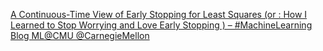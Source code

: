 [A Continuous-Time View of Early Stopping for Least Squares (or : How I Learned to Stop Worrying and Love Early Stopping ) – #MachineLearning Blog   ML@CMU   @CarnegieMellon](https://qi.tc/qi/118192)